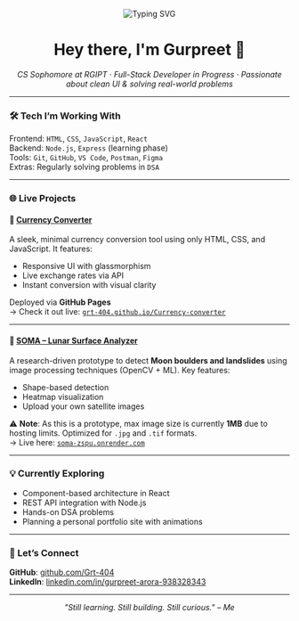 <p align="center">
  <img src="https://readme-typing-svg.demolab.com?font=Fira+Code&duration=3000&pause=1000&center=true&vCenter=true&width=500&lines=Full-Stack+Dev+in+Progress;Building+Clean+%26+Practical+Apps;Learning+by+Doing;Exploring+React%2C+Node+%26+Beyond" alt="Typing SVG" />
</p>

<h1 align="center">Hey there, I'm Gurpreet 👋</h1>


<p align="center"><i>CS Sophomore at RGIPT · Full-Stack Developer in Progress · Passionate about clean UI & solving real-world problems</i></p>

---

### 🛠️ Tech I’m Working With

Frontend: `HTML`, `CSS`, `JavaScript`, `React`  
Backend: `Node.js`, `Express` (learning phase)  
Tools: `Git`, `GitHub`, `VS Code`, `Postman`, `Figma`  
Extras: Regularly solving problems in `DSA`

---

### 🌐 Live Projects

#### 🔸 [Currency Converter](https://grt-404.github.io/Currency-converter/)
A sleek, minimal currency conversion tool using only HTML, CSS, and JavaScript. It features:
- Responsive UI with glassmorphism
- Live exchange rates via API
- Instant conversion with visual clarity

Deployed via **GitHub Pages**  
→ Check it out live: [`grt-404.github.io/Currency-converter`](https://grt-404.github.io/Currency-converter/)

---

#### 🔸 [SOMA – Lunar Surface Analyzer](https://soma-zspu.onrender.com/)
A research-driven prototype to detect **Moon boulders and landslides** using image processing techniques (OpenCV + ML). Key features:
- Shape-based detection
- Heatmap visualization
- Upload your own satellite images

⚠️ **Note**: As this is a prototype, max image size is currently **1MB** due to hosting limits. Optimized for `.jpg` and `.tif` formats.  
→ Live here: [`soma-zspu.onrender.com`](https://soma-zspu.onrender.com/)

---

### 💡 Currently Exploring

- Component-based architecture in React  
- REST API integration with Node.js  
- Hands-on DSA problems 
- Planning a personal portfolio site with animations

---

### 🤝 Let’s Connect

**GitHub**: [github.com/Grt-404](https://github.com/Grt-404)  
**LinkedIn**: [linkedin.com/in/gurpreet-arora-938328343](https://www.linkedin.com/in/gurpreet-arora-938328343/)

---

<p align="center">
  <i>"Still learning. Still building. Still curious." – Me</i>
</p>
